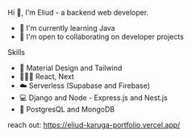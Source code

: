 Hi 👋, I'm Eliud - a backend web developer.  



- 🧠 I'm currently learning Java
- 🤝 I'm open to collaborating on developer projects



Skills
- 🎨 Material Design and Tailwind
- 👩🏽‍💻 React, Next
- ☁️ Serverless (Supabase and Firebase)
- 💻 Django and Node - Express.js and Nest.js      
- 🐘 PostgresQL and MongoDB

reach out: https://eliud-karuga-portfolio.vercel.app/

